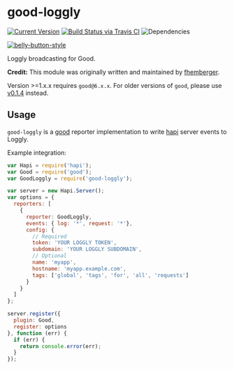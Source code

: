 # good-loggly

[![Current Version](https://img.shields.io/npm/v/good-loggly.svg)](https://www.npmjs.org/package/good-loggly)
[![Build Status via Travis CI](https://travis-ci.org/continuationlabs/good-loggly.svg?branch=master)](https://travis-ci.org/continuationlabs/good-loggly)
![Dependencies](http://img.shields.io/david/continuationlabs/good-loggly.svg)

[![belly-button-style](https://cdn.rawgit.com/continuationlabs/belly-button/master/badge.svg)](https://github.com/continuationlabs/belly-button)

Loggly broadcasting for Good.

**Credit:** This module was originally written and maintained by [fhemberger](https://github.com/fhemberger).

Version >=1.x.x requires `good@6.x.x`. For older versions of `good`, please use [v0.1.4](https://github.com/continuationlabs/good-loggly/releases/tag/v0.1.4) instead.

## Usage

`good-loggly` is a [good](https://github.com/hapijs/good) reporter implementation to write [hapi](http://hapijs.com/) server events to Loggly.

Example integration:

```javascript
var Hapi = require('hapi');
var Good = require('good');
var GoodLoggly = require('good-loggly');

var server = new Hapi.Server();
var options = {
  reporters: [
    {
      reporter: GoodLoggly,
      events: { log: '*', request: '*'},
      config: {
        // Required
        token: 'YOUR LOGGLY TOKEN',
        subdomain: 'YOUR LOGGLY SUBDOMAIN',
        // Optional
        name: 'myapp',
        hostname: 'myapp.example.com',
        tags: ['global', 'tags', 'for', 'all', 'requests']
      }
    }
  ]
};

server.register({
  plugin: Good,
  register: options
}, function (err) {
  if (err) {
    return console.error(err);
  }
});
```

